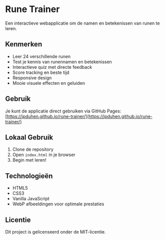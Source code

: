 # Rune Trainer

Een interactieve webapplicatie om de namen en betekenissen van runen te leren.

## Kenmerken

- Leer 24 verschillende runen
- Test je kennis van runennamen en betekenissen
- Interactieve quiz met directe feedback
- Score tracking en beste tijd
- Responsive design
- Mooie visuele effecten en geluiden

## Gebruik

Je kunt de applicatie direct gebruiken via GitHub Pages:
[https://jpduhen.github.io/rune-trainer/](https://jpduhen.github.io/rune-trainer/)

## Lokaal Gebruik

1. Clone de repository
2. Open `index.html` in je browser
3. Begin met leren!

## Technologieën

- HTML5
- CSS3
- Vanilla JavaScript
- WebP afbeeldingen voor optimale prestaties

## Licentie

Dit project is gelicenseerd onder de MIT-licentie.
